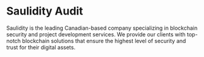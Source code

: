 **Saulidity Audit**
=
Saulidity is the leading Canadian-based company specializing in blockchain security and project development services. We provide our clients with top-notch blockchain solutions that ensure the highest level of security and trust for their digital assets.
